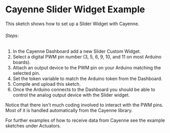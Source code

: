 # Cayenne Slider Widget Example

This sketch shows how to set up a Slider Widget with Cayenne.

###### Steps:
1. In the Cayenne Dashboard add a new Slider Custom Widget.
2. Select a digital PWM pin number (3, 5, 6, 9, 10, and 11 on most Arduino boards).
3. Attach an output device to the PWM pin on your Arduino matching the selected pin.
4. Set the token variable to match the Arduino token from the Dashboard.
5. Compile and upload this sketch.
6. Once the Arduino connects to the Dashboard you should be able to control the analog output device with the Slider widget.

Notice that there isn't much coding involved to interact with the PWM pins.
Most of it is handled automatically from the Cayenne library.

For further examples of how to receive data from Cayenne see the example sketches under Actuators.